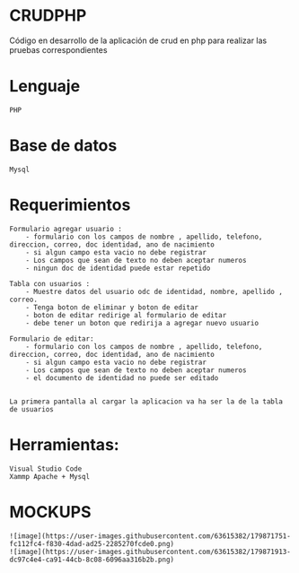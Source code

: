 # CRUDPHP
Código en desarrollo de la aplicación de crud en php para realizar las pruebas correspondientes 

# Lenguaje 
	PHP  
	
# Base de datos
	Mysql 

# Requerimientos
	Formulario agregar usuario :
		- formulario con los campos de nombre , apellido, telefono, direccion, correo, doc identidad, ano de nacimiento 
		- si algun campo esta vacio no debe registrar
		- Los campos que sean de texto no deben aceptar numeros 
		- ningun doc de identidad puede estar repetido
	
	Tabla con usuarios :
		- Muestre datos del usuario odc de identidad, nombre, apellido , correo.
		- Tenga boton de eliminar y boton de editar
		- boton de editar redirige al formulario de editar
		- debe tener un boton que redirija a agregar nuevo usuario
		
	Formulario de editar:
		- formulario con los campos de nombre , apellido, telefono, direccion, correo, doc identidad, ano de nacimiento 
		- si algun campo esta vacio no debe registrar
		- Los campos que sean de texto no deben aceptar numeros 
		- el documento de identidad no puede ser editado
		
		
	La primera pantalla al cargar la aplicacion va ha ser la de la tabla de usuarios
		
# Herramientas: 
	Visual Studio Code
	Xammp Apache + Mysql
	
# MOCKUPS
	
	![image](https://user-images.githubusercontent.com/63615382/179871751-fc112fc4-f830-4dad-ad25-2285270fcde0.png)
	![image](https://user-images.githubusercontent.com/63615382/179871913-dc97c4e4-ca91-44cb-8c08-6096aa316b2b.png)


	
